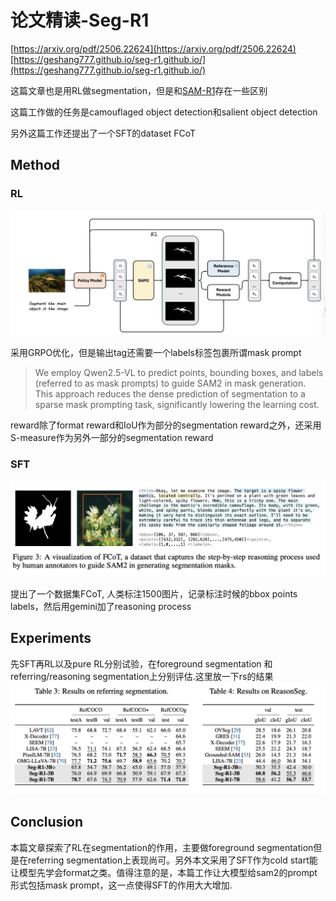 # 论文精读-Seg-R1

[https://arxiv.org/pdf/2506.22624](https://arxiv.org/pdf/2506.22624)
[https://geshang777.github.io/seg-r1.github.io/](https://geshang777.github.io/seg-r1.github.io/)

这篇文章也是用RL做segmentation，但是和[SAM-R1](论文精读-SAM-R1.md)存在一些区别

这篇工作做的任务是camouflaged object detection和salient object detection

另外这篇工作还提出了一个SFT的dataset FCoT

## Method

### RL

![method](assets/segr1_01.png)

采用GRPO优化，但是输出tag还需要一个labels标签包裹所谓mask prompt

> We employ Qwen2.5-VL to predict points, bounding boxes, and labels (referred to as mask prompts) to guide SAM2  in mask generation. This approach reduces the dense prediction of segmentation to a sparse mask prompting task, significantly lowering the learning cost.

reward除了format reward和IoU作为部分的segmentation reward之外，还采用S-measure作为另外一部分的segmentation reward

### SFT

![data](assets/segr1_02.png)

提出了一个数据集FCoT, 人类标注1500图片，记录标注时候的bbox points labels，然后用gemini加了reasoning process

## Experiments

先SFT再RL以及pure RL分别试验，在foreground segmentation 和 referring/reasoning segmentation上分别评估.这里放一下rs的结果
![results](assets/segr1_03.png)

## Conclusion

本篇文章探索了RL在segmentation的作用，主要做foreground segmentation但是在referring segmentation上表现尚可。另外本文采用了SFT作为cold start能让模型先学会format之类。值得注意的是，本篇工作让大模型给sam2的prompt形式包括mask prompt，这一点使得SFT的作用大大增加.
